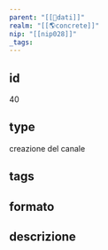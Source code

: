 ```yaml
---
parent: "[[💾dati]]"
realm: "[[🌎concrete]]"
nip: "[[nip028]]"
_tags:
---
```

## id
40
## type
creazione del canale
## tags
## formato

## descrizione

